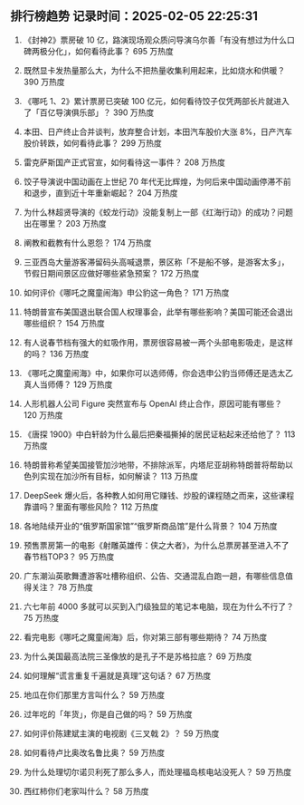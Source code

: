 
## 排行榜趋势 记录时间：2025-02-05 22:25:31
  
  1. 《封神2》票房破 10 亿，路演现场观众质问导演乌尔善「有没有想过为什么口碑两极分化」，如何看待此事？ 695 万热度
    
  2. 既然显卡发热量那么大，为什么不把热量收集利用起来，比如烧水和供暖？ 390 万热度
    
  3. 《哪吒 1、2》累计票房已突破 100 亿元，如何看待饺子仅凭两部长片就进入了「百亿导演俱乐部」？ 390 万热度
    
  4. 本田、日产终止合并谈判，放弃整合计划，本田汽车股价大涨 8%，日产汽车股价转跌，如何看待此事？ 299 万热度
    
  5. 雷克萨斯国产正式官宣，如何看待这一事件？ 208 万热度
    
  6. 饺子导演说中国动画在上世纪 70 年代无比辉煌，为何后来中国动画停滞不前和退步，直到近十年重新崛起？ 204 万热度
    
  7. 为什么林超贤导演的《蛟龙行动》没能复制上一部《红海行动》的成功？问题出在哪里？ 203 万热度
    
  8. 阐教和截教有什么恩怨？ 174 万热度
    
  9. 三亚西岛大量游客滞留码头高喊退票，景区称「不是船不够，是游客太多」，节假日期间景区应做好哪些紧急预案？ 172 万热度
    
  10. 如何评价《哪吒之魔童闹海》申公豹这一角色？ 171 万热度
    
  11. 特朗普宣布美国退出联合国人权理事会，此举有哪些影响？美国可能还会退出哪些组织？ 154 万热度
    
  12. 有人说春节档有强大的虹吸作用，票房很容易被一两个头部电影吸走，是这样的吗？ 136 万热度
    
  13. 《哪吒之魔童闹海》中，如果你可以选师傅，你会选申公豹当师傅还是选太乙真人当师傅？ 129 万热度
    
  14. 人形机器人公司 Figure 突然宣布与 OpenAI 终止合作，原因可能有哪些？ 120 万热度
    
  15. 《唐探 1900》中白轩龄为什么最后把秦福撕掉的居民证粘起来还给他了？ 113 万热度
    
  16. 特朗普称希望美国接管加沙地带，不排除派军，内塔尼亚胡称特朗普将帮助以色列实现在加沙所有目标，如何解读？ 113 万热度
    
  17. DeepSeek 爆火后，各种教人如何用它赚钱、炒股的课程随之而来，这些课程靠谱吗？里面有哪些风险？ 112 万热度
    
  18. 各地陆续开业的“俄罗斯国家馆”“俄罗斯商品馆”是什么背景？ 104 万热度
    
  19. 预售票房第一的电影《射雕英雄传：侠之大者》，为什么总票房甚至进入不了春节档TOP3？ 95 万热度
    
  20. 广东潮汕英歌舞遭游客吐槽称组织、公告、交通混乱白跑一趟，有哪些信息值得关注？ 78 万热度
    
  21. 六七年前 4000 多就可以买到入门级独显的笔记本电脑，现在为什么不行了？ 75 万热度
    
  22. 看完电影《哪吒之魔童闹海》后，你对第三部有哪些期待？ 74 万热度
    
  23. 为什么美国最高法院三圣像放的是孔子不是苏格拉底？ 69 万热度
    
  24. 如何理解“谎言重复千遍就是真理”这句话？ 67 万热度
    
  25. 地瓜在你们那里方言叫什么？ 59 万热度
    
  26. 过年吃的「年货」，你是自己做的吗？ 59 万热度
    
  27. 如何评价陈建斌主演的电视剧《三叉戟 2》？ 59 万热度
    
  28. 如何看待卢比奥改名鲁比奥？ 59 万热度
    
  29. 为什么处理切尔诺贝利死了那么多人，而处理福岛核电站没死人？ 59 万热度
    
  30. 西红柿你们老家叫什么？ 58 万热度
    